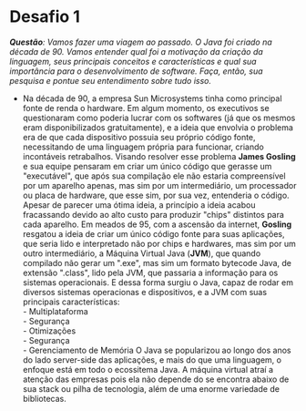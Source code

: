 # Desafio 1
***Questão**: Vamos fazer uma viagem ao passado. O Java foi criado na década de 90. Vamos entender qual foi a motivação da criação da linguagem, seus principais conceitos e características e qual sua importância para o desenvolvimento de software. Faça, então, sua pesquisa e pontue seu entendimento sobre tudo isso.*

* Na década de 90, a empresa Sun Microsystems tinha como principal fonte de renda o hardware. Em algum momento, os executivos se questionaram como poderia lucrar com os softwares (já que os mesmos eram disponibilizados gratuitamente), e a ideia que envolvia o problema era de que cada dispositivo possuia seu próprio código fonte, necessitando de uma linguagem própria para funcionar, criando incontáveis retrabalhos.
Visando resolver esse problema **James Gosling** e sua equipe pensaram em criar um único código que gerasse um "executável", que após sua compilação ele não estaria compreensível por um aparelho apenas, mas sim por um intermediário, um processador ou placa de hardware, que esse sim, por sua vez, entenderia o código.
Apesar de parecer uma ótima ideia, a princípio a ideia acabou fracassando devido ao alto custo para produzir "chips" distintos para cada aparelho.
Em meados de 95, com a ascensão da internet, **Gosling** resgatou a ideia de criar um único código fonte para suas aplicações, que seria lido e interpretado não por chips e hardwares, mas sim por um outro intermediário, a Máquina Virtual Java (**JVM**), que quando compilado não gerar um ".exe", mas sim um formato bytecode Java, de extensão ".class", lido pela JVM, que passaria a informação para os sistemas operacionais.
E dessa forma surgiu o Java, capaz de rodar em diversos sistemas operacionas e dispositivos, e a JVM com suas principais características:
</br> - Multiplataforma
</br> - Segurança
</br> - Otimizações
</br> - Segurança
</br> - Gerenciamento de Memória
O Java se popularizou ao longo dos anos do lado server-side das aplicações, e mais do que uma linguagem, o enfoque está em todo o ecossitema Java. A máquina virtual atraí a atenção das empresas pois ela não depende do se encontra abaixo de sua stack ou pilha de tecnologia, além de uma enorme variedade de bibliotecas.
